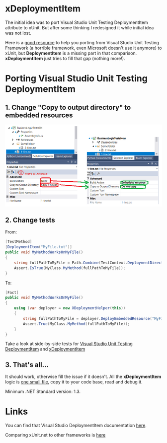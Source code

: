 ﻿# xDeploymentItem

The initial idea was to port Visual Studio Unit Testing DeploymentItem attribute to xUnit.
But after some thinking I redesigned it while initial idea was not lost.

Here is a [good resource](https://xunit.net/docs/comparisons) to help you porting from Visual Studio Unit Testing Framework (a horrible framework, even Microsoft doesn't use it anymore) to xUnit, but **DeploymentItem** is a missing part in that comparison. **xDeploymentItem** just tries to fill that gap (nothing more!).

# Porting Visual Studio Unit Testing DeploymentItem
## 1. Change "Copy to output directory" to embedded resources
![Change to embedded resource](./images/change-to-embedded-resources.png)
## 2. Change tests
From:
```csharp
[TestMethod]
[DeploymentItem("MyFile.txt")]
public void MyMethodWorksOnMyFile()
{
	string fullPathToMyFile = Path.Combine(TestContext.DeploymentDirectory, "MyFile.txt");
	Assert.IsTrue(MyClass.MyMethod(fullPathToMyFile));
}
```
To:
```csharp
[Fact]
public void MyMethodWorksOnMyFile()
{
	using (var deployer = new XDeploymentHelper(this))
	{
		string fullPathToMyFile = deployer.DeployEmbeddedResource("MyFile.txt");
		Assert.True(MyClass.MyMethod(fullPathToMyFile));
	}
}
```

Take a look at side-by-side tests for [Visual Studio Unit Testing DeploymentItem](./src/BusinessLogicTestsOld/FileOperationsTests.cs)
and [xDeploymentItem](./src/BusinessLogicTestsNew/FileOperationsTests_VSUT.cs)


## 3. That's all...
It should work, otherwise fill the issue if it doesn't.
All the **xDeploymentItem** logic is [one small file](./src/xDeploymentItem/XDeploymentHelper.cs), copy it to your code base, read and debug it.

Minimum .NET Standard version: 1.3.

# Links

You can find that Visual Studio DeploymentItem documentation
[here](https://docs.microsoft.com/en-us/dotnet/api/microsoft.visualstudio.testtools.unittesting.deploymentitemattribute?view=mstest-net-1.2.0).

Comparing xUnit.net to other frameworks is [here](https://xunit.net/docs/comparisons)
